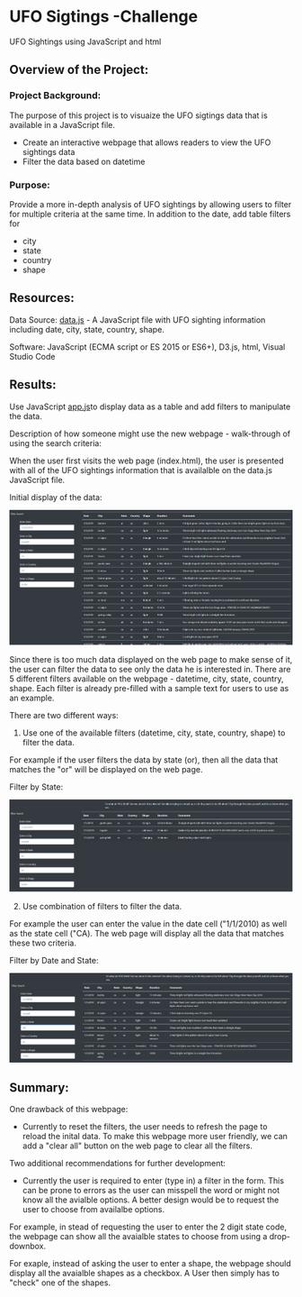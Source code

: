 # UFO Sigtings -Challenge
UFO Sightings using JavaScript and html

## Overview of the Project:

### Project Background:

The purpose of this project is to visuaize the UFO sigtings data that is available in a JavaScript file.
- Create an interactive webpage that allows readers to view the UFO sightings data 
- Filter the data based on datetime

### Purpose:

Provide a more in-depth analysis of UFO sightings by allowing users to filter for multiple criteria at the same time. In addition to the date, add table filters for 
- city 
- state 
- country
- shape

## Resources:

Data Source: [data.js](static/js/data.js)  - A JavaScript file with UFO sighting information including date, city, state, country, shape.

Software: JavaScript (ECMA script or ES 2015 or ES6+), D3.js, html, Visual Studio Code

## Results:

Use JavaScript [app.js](static/js/app.js)to display data as a table and add filters to manipulate the data.  

Description of how someone might use the new webpage - walk-through of using the search criteria:

When the user first visits the web page (index.html), the user is presented with all of the UFO sightings information that is availalble on the data.js JavaScript file.  

Initial display of the data:

![initialLoad.PNG](static/images/initialLoad.PNG)

Since there is too much data displayed on the web page to make sense of it, the user can filter the data to see only the data he is interested in.  There are 5 different filters available on the webpage - datetime, city, state, country, shape. Each filter is already pre-filled with a sample text for users to use as an example. 

There are two different ways:

1) Use one of the available filters (datetime, city, state, country, shape) to filter the data.  

For example if the user filters the data by state (or), then all the data that matches the "or" will be displayed on the web page.

Filter by State:

![filterByState.PNG](static/images/filterByState.PNG)


2) Use combination of filters to filter the data.

For example the user can enter the value in the date cell ("1/1/2010) as well as the state cell ("CA). The web page will display all the data that matches these two criteria.

Filter by Date and State:

![filterByDateState.PNG](static/images/filterByDateState.PNG)

## Summary:

One drawback of this webpage:

- Currently to reset the filters, the user needs to refresh the page to reload the inital data. To make this webpage more user friendly, we can add a "clear all" button on the web page to clear all the filters.

Two additional recommendations for further development:

- Currently the user is required to enter (type in) a filter in the form.  This can be prone to errors as the user can misspell the word or might not know all the avialble options.  A better design would be to request the user to choose from availalbe options.

For example, in stead of requesting the user to enter the 2 digit state code, the webpage can show all the avaialble states to choose from using a drop-downbox.

For exaple, instead of asking the user to enter a shape, the webpage should display all the avaialble shapes as a checkbox. A User then simply has to "check" one of the shapes. 



